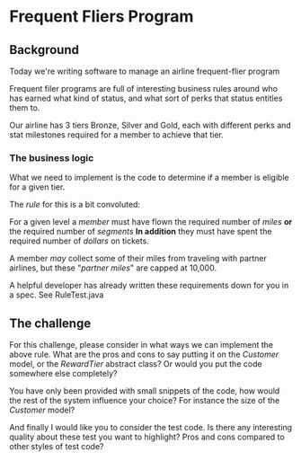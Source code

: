 # Frequent Fliers Program

## Background
Today we're writing software to manage an airline frequent-flier program

Frequent filer programs are full of interesting business rules around who has earned what kind of status,
and what sort of perks that status entitles them to.

Our airline has 3 tiers Bronze, Silver and Gold, each with different perks and stat milestones
required for a member to achieve that tier.

### The business logic
What we need to implement is the code to determine if a member is eligible for a given tier.

The *rule* for this is a bit convoluted:

For a given level a *member* must have flown the required number of *miles* **or** the required number of *segments*
**In addition** they must have spent the required number of *dollars* on tickets.

A member *may* collect some of their miles from traveling with partner airlines, but these "*partner miles*" are capped at 10,000.

A helpful developer has already written these requirements down for you in a spec. See RuleTest.java

## The challenge

For this challenge, please consider in what ways we can implement the above rule. What are the pros and cons to say
putting it on the *Customer* model, or the *RewardTier* abstract class? Or would you put the code somewhere else completely?

You have only been provided with small snippets of the code, how would the rest of the system influence your choice? For instance the size of the *Customer* model?

And finally I would like you to consider the test code. Is there any interesting quality about these test you want to highlight?
Pros and cons compared to other styles of test code?


